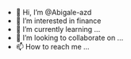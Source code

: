 - 👋 Hi, I’m @Abigale-azd
- 👀 I’m interested in finance
- 🌱 I’m currently learning ...
- 💞️ I’m looking to collaborate on ...
- 📫 How to reach me ...

<!---
Abigale-azd/Abigale-azd is a ✨ special ✨ repository because its `README.md` (this file) appears on your GitHub profile.
You can click the Preview link to take a look at your changes.
--->
